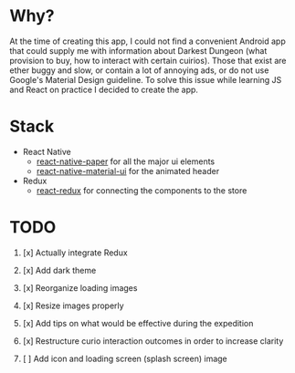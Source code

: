 # Why?

At the time of creating this app, I could not find a convenient Android app that could supply me with information about Darkest Dungeon (what provision to buy, how to interact with certain cuirios). Those that exist are ether buggy and slow, or contain a lot of annoying ads, or do not use Google's Material Design guideline. To solve this issue while learning JS and React on practice I decided to create the app.

# Stack

-   React Native
    -   [react-native-paper](https://github.com/callstack/react-native-paper) for all the major ui elements
    -   [react-native-material-ui](https://github.com/xotahal/react-native-material-ui) for the animated header
-   Redux
    -   [react-redux](https://github.com/reduxjs/react-redux) for connecting the components to the store

# TODO

1. [x] Actually integrate Redux

2. [x] Add dark theme

3. [x] Reorganize loading images

4. [x] Resize images properly

5. [x] Add tips on what would be effective during the expedition

6. [x] Restructure curio interaction outcomes in order to increase clarity

7. [ ] Add icon and loading screen (splash screen) image
